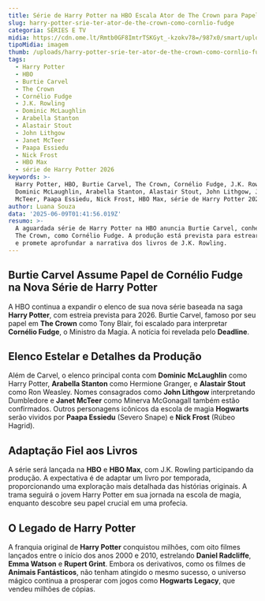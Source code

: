```yaml
---
title: Série de Harry Potter na HBO Escala Ator de The Crown para Papel Importante
slug: harry-potter-srie-ter-ator-de-the-crown-como-cornlio-fudge
categoria: SÉRIES E TV
midia: https://cdn.ome.lt/Rmtb0GF8ImtrTSKGyt_-kzokv78=/987x0/smart/uploads/conteudo/fotos/Screenshot_2025-06-08_at_18.23.01.png
tipoMidia: imagem
thumb: /uploads/harry-potter-srie-ter-ator-de-the-crown-como-cornlio-fudge-thumb.png
tags:
  - Harry Potter
  - HBO
  - Burtie Carvel
  - The Crown
  - Cornélio Fudge
  - J.K. Rowling
  - Dominic McLaughlin
  - Arabella Stanton
  - Alastair Stout
  - John Lithgow
  - Janet McTeer
  - Paapa Essiedu
  - Nick Frost
  - HBO Max
  - série de Harry Potter 2026
keywords: >-
  Harry Potter, HBO, Burtie Carvel, The Crown, Cornélio Fudge, J.K. Rowling,
  Dominic McLaughlin, Arabella Stanton, Alastair Stout, John Lithgow, Janet
  McTeer, Paapa Essiedu, Nick Frost, HBO Max, série de Harry Potter 2026
author: Luana Souza
data: '2025-06-09T01:41:56.019Z'
resumo: >-
  A aguardada série de Harry Potter na HBO anuncia Burtie Carvel, conhecido por
  The Crown, como Cornélio Fudge. A produção está prevista para estrear em 2026
  e promete aprofundar a narrativa dos livros de J.K. Rowling.
---
```


## Burtie Carvel Assume Papel de Cornélio Fudge na Nova Série de Harry Potter

A HBO continua a expandir o elenco de sua nova série baseada na saga **Harry Potter**, com estreia prevista para 2026. Burtie Carvel, famoso por seu papel em **The Crown** como Tony Blair, foi escalado para interpretar **Cornélio Fudge**, o Ministro da Magia. A notícia foi revelada pelo **Deadline**.

## Elenco Estelar e Detalhes da Produção

Além de Carvel, o elenco principal conta com **Dominic McLaughlin** como Harry Potter, **Arabella Stanton** como Hermione Granger, e **Alastair Stout** como Ron Weasley. Nomes consagrados como **John Lithgow** interpretando Dumbledore e **Janet McTeer** como Minerva McGonagall também estão confirmados. Outros personagens icônicos da escola de magia **Hogwarts** serão vividos por **Paapa Essiedu** (Severo Snape) e **Nick Frost** (Rúbeo Hagrid).

## Adaptação Fiel aos Livros

A série será lançada na **HBO** e **HBO Max**, com J.K. Rowling participando da produção. A expectativa é de adaptar um livro por temporada, proporcionando uma exploração mais detalhada das histórias originais. A trama seguirá o jovem Harry Potter em sua jornada na escola de magia, enquanto descobre seu papel crucial em uma profecia.

## O Legado de Harry Potter

A franquia original de **Harry Potter** conquistou milhões, com oito filmes lançados entre o início dos anos 2000 e 2010, estrelando **Daniel Radcliffe**, **Emma Watson** e **Rupert Grint**. Embora os derivativos, como os filmes de **Animais Fantásticos**, não tenham atingido o mesmo sucesso, o universo mágico continua a prosperar com jogos como **Hogwarts Legacy**, que vendeu milhões de cópias.

